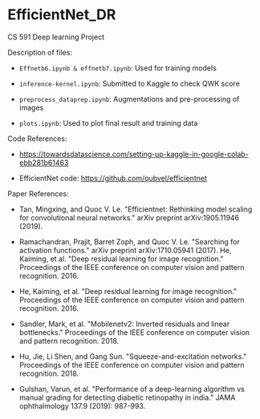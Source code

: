 # EfficientNet_DR
CS 591 Deep learning Project

Description of files:

* ```Effnetb6.ipynb & effnetb7.ipynb```: Used for training models

* ```inference-kernel.ipynb```: Submitted to Kaggle to check QWK score

* ```preprocess_dataprep.ipynb```: Augmentations and pre-processing of images

* ```plots.ipynb```: Used to plot final result and training data

Code References:

* https://towardsdatascience.com/setting-up-kaggle-in-google-colab-ebb281b61463

* EfficientNet code: https://github.com/qubvel/efficientnet

Paper References:

* Tan, Mingxing, and Quoc V. Le. "Efficientnet: Rethinking model scaling for convolutional neural networks." arXiv preprint arXiv:1905.11946 (2019).

* Ramachandran, Prajit, Barret Zoph, and Quoc V. Le. "Searching for activation functions." arXiv preprint arXiv:1710.05941 (2017).
He, Kaiming, et al. "Deep residual learning for image recognition." Proceedings of the IEEE conference on computer vision and pattern recognition. 2016.

* He, Kaiming, et al. "Deep residual learning for image recognition." Proceedings of the IEEE conference on computer vision and pattern recognition. 2016.

* Sandler, Mark, et al. "Mobilenetv2: Inverted residuals and linear bottlenecks." Proceedings of the IEEE conference on computer vision and pattern recognition. 2018.

* Hu, Jie, Li Shen, and Gang Sun. "Squeeze-and-excitation networks." Proceedings of the IEEE conference on computer vision and pattern recognition. 2018.

* Gulshan, Varun, et al. "Performance of a deep-learning algorithm vs manual grading for detecting diabetic retinopathy in india." JAMA ophthalmology 137.9 (2019): 987-993.

